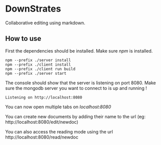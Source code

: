 # DownStrates

Collaborative editing using markdown.

## How to use

First the dependencies should be installed. Make sure *npm* is installed.


```console
npm --prefix ./server install
npm --prefix ./client install
npm --prefix ./client run build
npm --prefix ./server start
```

The console should show that the server is listening on port 8080. Make sure the mongodb server you want to connect to is up and running !

```console
Listening on http://localhost:8080
```

You can now open multiple tabs on *localhost:8080*

You can create new documents by adding their name to the url (eg: http://localhost:8080/edit/newdoc)

You can also access the reading mode using the url http://localhost:8080/read/newdoc


